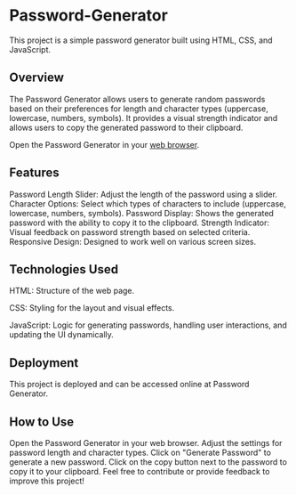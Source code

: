 # Password-Generator

This project is a simple password generator built using HTML, CSS, and JavaScript.

## Overview

The Password Generator allows users to generate random passwords based on their preferences for length and character types (uppercase, lowercase, numbers, symbols). It provides a visual strength indicator and allows users to copy the generated password to their clipboard.

Open the Password Generator in your  [web browser](https://password-generator777.netlify.app/).

## Features

Password Length Slider: Adjust the length of the password using a slider.
Character Options: Select which types of characters to include (uppercase, lowercase, numbers, symbols).
Password Display: Shows the generated password with the ability to copy it to the clipboard.
Strength Indicator: Visual feedback on password strength based on selected criteria.
Responsive Design: Designed to work well on various screen sizes.
## Technologies Used

HTML: Structure of the web page.

CSS: Styling for the layout and visual effects.

JavaScript: Logic for generating passwords, handling user interactions, and updating the UI dynamically.

## Deployment
This project is deployed and can be accessed online at Password Generator.

## How to Use
Open the Password Generator in your web browser.
Adjust the settings for password length and character types.
Click on "Generate Password" to generate a new password.
Click on the copy button next to the password to copy it to your clipboard.
Feel free to contribute or provide feedback to improve this project!
